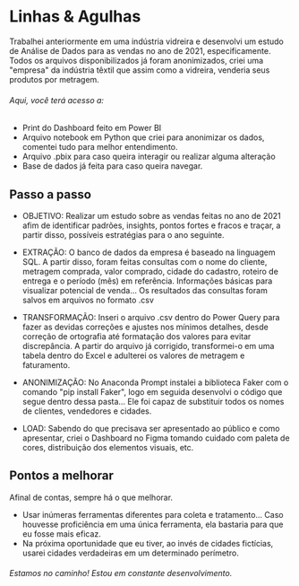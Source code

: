 # Linhas & Agulhas

Trabalhei anteriormente em uma indústria vidreira e desenvolvi um estudo de Análise de Dados para as vendas no ano de 2021, especificamente.
Todos os arquivos disponibilizados já foram anonimizados, criei uma "empresa" da indústria têxtil que assim como a vidreira, venderia seus produtos por metragem.

###### Aqui, você terá acesso a:
- Print do Dashboard feito em Power BI
- Arquivo notebook em Python que criei para anonimizar os dados, comentei tudo para melhor entendimento.
- Arquivo .pbix para caso queira interagir ou realizar alguma alteração
- Base de dados já feita para caso queira navegar.

## Passo a passo
- OBJETIVO: Realizar um estudo sobre as vendas feitas no ano de 2021 afim de identificar padrões, insights, pontos fortes e fracos e traçar, a partir disso, possíveis estratégias para o ano seguinte.

- EXTRAÇÃO: O banco de dados da empresa é baseado na linguagem SQL.
A partir disso, foram feitas consultas com o nome do cliente, metragem comprada, valor comprado, cidade do cadastro, roteiro de entrega e o período (mês) em referência.
Informações básicas para visualizar potencial de venda... Os resultados das consultas foram salvos em arquivos no formato .csv
- TRANSFORMAÇÃO: Inseri o arquivo .csv dentro do Power Query para fazer as devidas correções e ajustes nos mínimos detalhes, desde correção de ortografia até formatação dos valores para evitar discrepância.
A partir do arquivo já corrigido, transformei-o em uma tabela dentro do Excel e adulterei os valores de metragem e faturamento.
- ANONIMIZAÇÃO: No Anaconda Prompt instalei a biblioteca Faker com o comando "pip install Faker", logo em seguida desenvolvi o código que segue dentro dessa pasta... Ele foi capaz de substituir todos os nomes de clientes, vendedores e cidades.
- LOAD: Sabendo do que precisava ser apresentado ao público e como apresentar, criei o Dashboard no Figma tomando cuidado com paleta de cores, distribuição dos elementos visuais, etc.

## Pontos a melhorar 
Afinal de contas, sempre há o que melhorar. 
- Usar inúmeras ferramentas diferentes para coleta e tratamento... Caso houvesse proficiência em uma única ferramenta, ela bastaria para que eu fosse mais eficaz.
- Na próxima oportunidade que eu tiver, ao invés de cidades fictícias, usarei cidades verdadeiras em um determinado perímetro.

###### Estamos no caminho! Estou em constante desenvolvimento.
